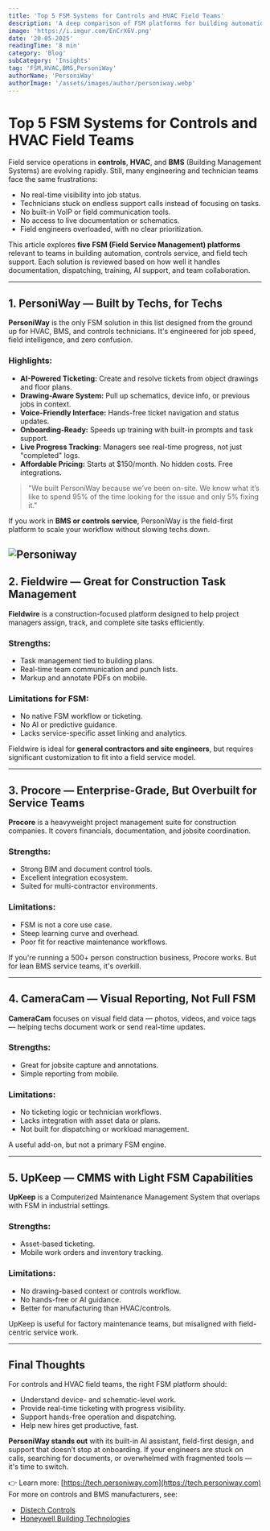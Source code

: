 ```yaml
---
title: 'Top 5 FSM Systems for Controls and HVAC Field Teams'
description: 'A deep comparison of FSM platforms for building automation, controls, and HVAC service teams. Learn how PersoniWay compares to Fieldwire, Procore, and others.'
image: 'https://i.imgur.com/EnCrX6V.png'
date: '20-05-2025'
readingTime: '8 min'
category: 'Blog'
subCategory: 'Insights'
tag: 'FSM,HVAC,BMS,PersoniWay'
authorName: 'PersoniWay'
authorImage: '/assets/images/author/personiway.webp'
---
```


# Top 5 FSM Systems for Controls and HVAC Field Teams

Field service operations in **controls**, **HVAC**, and **BMS** (Building Management Systems) are evolving rapidly. Still, many engineering and technician teams face the same frustrations:

- No real-time visibility into job status.
- Technicians stuck on endless support calls instead of focusing on tasks.
- No built-in VoIP or field communication tools.
- No access to live documentation or schematics.
- Field engineers overloaded, with no clear prioritization.

This article explores **five FSM (Field Service Management) platforms** relevant to teams in building automation, controls service, and field tech support. Each solution is reviewed based on how well it handles documentation, dispatching, training, AI support, and team collaboration.

---

## 1. PersoniWay — Built by Techs, for Techs

**PersoniWay** is the only FSM solution in this list designed from the ground up for HVAC, BMS, and controls technicians. It's engineered for job speed, field intelligence, and zero confusion.

### Highlights:
- **AI-Powered Ticketing:** Create and resolve tickets from object drawings and floor plans.
- **Drawing-Aware System:** Pull up schematics, device info, or previous jobs in context.
- **Voice-Friendly Interface:** Hands-free ticket navigation and status updates.
- **Onboarding-Ready:** Speeds up training with built-in prompts and task support.
- **Live Progress Tracking:** Managers see real-time progress, not just "completed" logs.
- **Affordable Pricing:** Starts at $150/month. No hidden costs. Free integrations.

> "We built PersoniWay because we’ve been on-site. We know what it’s like to spend 95% of the time looking for the issue and only 5% fixing it."

If you work in **BMS or controls service**, PersoniWay is the field-first platform to scale your workflow without slowing techs down.

![Personiway](https://i.imgur.com/i5yiZ11.jpg)
---

## 2. Fieldwire — Great for Construction Task Management

**Fieldwire** is a construction-focused platform designed to help project managers assign, track, and complete site tasks efficiently.

### Strengths:
- Task management tied to building plans.
- Real-time team communication and punch lists.
- Markup and annotate PDFs on mobile.

### Limitations for FSM:
- No native FSM workflow or ticketing.
- No AI or predictive guidance.
- Lacks service-specific asset linking and analytics.

Fieldwire is ideal for **general contractors and site engineers**, but requires significant customization to fit into a field service model.

---

## 3. Procore — Enterprise-Grade, But Overbuilt for Service Teams

**Procore** is a heavyweight project management suite for construction companies. It covers financials, documentation, and jobsite coordination.

### Strengths:
- Strong BIM and document control tools.
- Excellent integration ecosystem.
- Suited for multi-contractor environments.

### Limitations:
- FSM is not a core use case.
- Steep learning curve and overhead.
- Poor fit for reactive maintenance workflows.

If you're running a 500+ person construction business, Procore works. But for lean BMS service teams, it's overkill.

---

## 4. CameraCam — Visual Reporting, Not Full FSM

**CameraCam** focuses on visual field data — photos, videos, and voice tags — helping techs document work or send real-time updates.

### Strengths:
- Great for jobsite capture and annotations.
- Simple reporting from mobile.

### Limitations:
- No ticketing logic or technician workflows.
- Lacks integration with asset data or plans.
- Not built for dispatching or workload management.

A useful add-on, but not a primary FSM engine.

---

## 5. UpKeep — CMMS with Light FSM Capabilities

**UpKeep** is a Computerized Maintenance Management System that overlaps with FSM in industrial settings.

### Strengths:
- Asset-based ticketing.
- Mobile work orders and inventory tracking.

### Limitations:
- No drawing-based context or controls workflow.
- No hands-free or AI guidance.
- Better for manufacturing than HVAC/controls.

UpKeep is useful for factory maintenance teams, but misaligned with field-centric service work.

---

## Final Thoughts

For controls and HVAC field teams, the right FSM platform should:
- Understand device- and schematic-level work.
- Provide real-time ticketing with progress visibility.
- Support hands-free operation and dispatching.
- Help new hires get productive, fast.

**PersoniWay stands out** with its built-in AI assistant, field-first design, and support that doesn’t stop at onboarding. If your engineers are stuck on calls, searching for documents, or overwhelmed with fragmented tools — it's time to switch.

👉 Learn more: [https://tech.personiway.com](https://tech.personiway.com)
For more on controls and BMS manufacturers, see:
- [Distech Controls](https://www.distech-controls.com/)
- [Honeywell Building Technologies](https://buildings.honeywell.com/)
